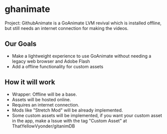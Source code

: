 # ghanimate
Project: GithubAnimate is a GoAnimate LVM revival which is installed offline, but still needs an internet connection for making the videos.
## Our Goals
- Make a lightweight experience to use GoAnimate without needing a legacy web browser and Adobe Flash
- Add a offline functionality for custom assets
## How it will work
- Wrapper: Offline will be a base.
- Assets will be hosted online.
- Requires an internet connection.
- Mods like "Stretch Mod" will be already implemented.
- Some custom assets will be implemented, if you want your custom asset in the app, make a Issue with the tag "Custom Asset" at ThatYellowVyonder/gitanimDB
